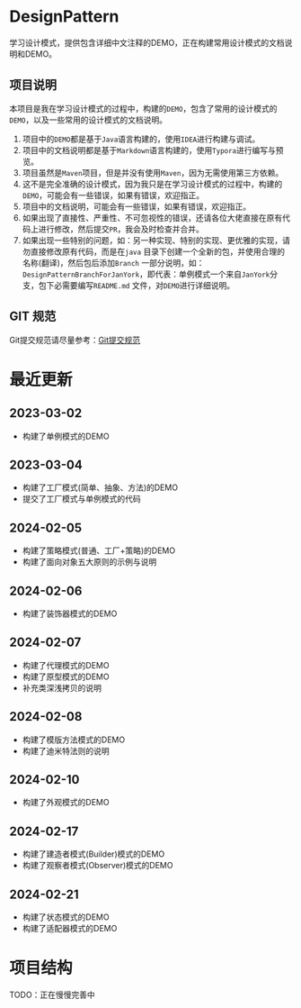 # DesignPattern

学习设计模式，提供包含详细中文注释的DEMO，正在构建常用设计模式的文档说明和DEMO。

## 项目说明

本项目是我在学习设计模式的过程中，构建的`DEMO`，包含了常用的设计模式的`DEMO`，以及一些常用的设计模式的文档说明。

1. 项目中的`DEMO`都是基于`Java`语言构建的，使用`IDEA`进行构建与调试。
2. 项目中的文档说明都是基于`Markdown`语言构建的，使用`Typora`进行编写与预览。
3. 项目虽然是`Maven`项目，但是并没有使用`Maven`，因为无需使用第三方依赖。
4. 这不是完全准确的设计模式，因为我只是在学习设计模式的过程中，构建的`DEMO`，可能会有一些错误，如果有错误，欢迎指正。
5. 项目中的文档说明，可能会有一些错误，如果有错误，欢迎指正。
6. 如果出现了直接性、严重性、不可忽视性的错误，还请各位大佬直接在原有代码上进行修改，然后提交`PR`，我会及时检查并合并。
7. 如果出现一些特别的问题，如：另一种实现、特别的实现、更优雅的实现，请勿直接修改原有代码，而是在`java`
   目录下创建一个全新的包，并使用合理的名称(翻译)，然后包后添加`Branch`
   一部分说明，如：`DesignPatternBranchForJanYork`，即代表：单例模式一个来自`JanYork`分支，包下必需要编写`README.md`
   文件，对`DEMO`进行详细说明。

## GIT 规范

Git提交规范请尽量参考：[Git提交规范](/doc/Git协作规范.md)

# 最近更新

## 2023-03-02

- 构建了单例模式的DEMO

## 2023-03-04

- 构建了工厂模式(简单、抽象、方法)的DEMO
- 提交了工厂模式与单例模式的代码

## 2024-02-05

- 构建了策略模式(普通、工厂+策略)的DEMO
- 构建了面向对象五大原则的示例与说明

## 2024-02-06

- 构建了装饰器模式的DEMO

## 2024-02-07

- 构建了代理模式的DEMO
- 构建了原型模式的DEMO
- 补充类深浅拷贝的说明

## 2024-02-08

- 构建了模版方法模式的DEMO
- 构建了迪米特法则的说明

## 2024-02-10

- 构建了外观模式的DEMO

## 2024-02-17

- 构建了建造者模式(Builder)模式的DEMO
- 构建了观察者模式(Observer)模式的DEMO

## 2024-02-21

- 构建了状态模式的DEMO
- 构建了适配器模式的DEMO

# 项目结构

TODO：正在慢慢完善中
